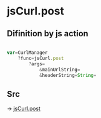 # jsCurl.post

## Difinition by js action

```js.js

var=CurlManager
	?func=jsCurl.post
		?args=
			&mainUrlString=
			&headerString=String=
```

## Src

-> [jsCurl.post](https://github.com/puutaro/CommandClick/blob/master/app/src/main/java/com/puutaro/commandclick/fragment_lib/terminal_fragment/js_interface/JsCurl.kt#L67)


